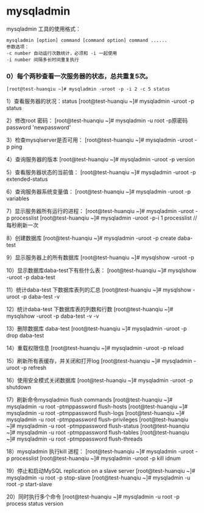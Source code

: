 # mysqladmin


mysqladmin 工具的使用格式：

```
mysqladmin [option] command [command option] command ......
参数选项：
-c number 自动运行次数统计，必须和 -i 一起使用
-i number 间隔多长时间重复执行
```


### 0）每个两秒查看一次服务器的状态，总共重复5次。

```
[root@test-huanqiu ~]# mysqladmin -uroot -p -i 2 -c 5 status
```

1）查看服务器的状况：status
[root@test-huanqiu ~]# mysqladmin -uroot -p status

2）修改root 密码：
[root@test-huanqiu ~]# mysqladmin -u root -p原密码 password 'newpassword'

3）检查mysqlserver是否可用：
[root@test-huanqiu ~]# mysqladmin -uroot -p ping

4）查询服务器的版本
[root@test-huanqiu ~]# mysqladmin -uroot -p version

5）查看服务器状态的当前值：
[root@test-huanqiu ~]# mysqladmin -uroot -p extended-status

6）查询服务器系统变量值：
[root@test-huanqiu ~]# mysqladmin -uroot -p variables

7）显示服务器所有运行的进程：
[root@test-huanqiu ~]# mysqladmin -uroot -p processlist
[root@test-huanqiu ~]# mysqladmin -uroot -p-i 1 processlist        //每秒刷新一次

8）创建数据库
[root@test-huanqiu ~]# mysqladmin -uroot -p create daba-test

9）显示服务器上的所有数据库
[root@test-huanqiu ~]# mysqlshow -uroot -p

10）显示数据库daba-test下有些什么表：
[root@test-huanqiu ~]# mysqlshow -uroot -p daba-test

11）统计daba-test 下数据库表列的汇总
[root@test-huanqiu ~]# mysqlshow -uroot -p daba-test -v

12）统计daba-test 下数据库表的列数和行数
[root@test-huanqiu ~]# mysqlshow -uroot -p daba-test -v -v

13）删除数据库 daba-test
[root@test-huanqiu ~]# mysqladmin -uroot -p drop daba-test

14）重载权限信息
[root@test-huanqiu ~]# mysqladmin -uroot -p reload

15）刷新所有表缓存，并关闭和打开log
[root@test-huanqiu ~]# mysqladmin -uroot -p refresh

16）使用安全模式关闭数据库
[root@test-huanqiu ~]# mysqladmin -uroot -p shutdown

17）刷新命令mysqladmin flush commands
[root@test-huanqiu ~]# mysqladmin -u root -ptmppassword flush-hosts
[root@test-huanqiu ~]# mysqladmin -u root -ptmppassword flush-logs
[root@test-huanqiu ~]# mysqladmin -u root -ptmppassword flush-privileges
[root@test-huanqiu ~]# mysqladmin -u root -ptmppassword flush-status
[root@test-huanqiu ~]# mysqladmin -u root -ptmppassword flush-tables
[root@test-huanqiu ~]# mysqladmin -u root -ptmppassword flush-threads

18）mysqladmin 执行kill 进程：
[root@test-huanqiu ~]# mysqladmin -uroot -p processlist
[root@test-huanqiu ~]# mysqladmin -uroot -p kill idnum

19）停止和启动MySQL replication on a slave server
[root@test-huanqiu ~]# mysqladmin -u root -p stop-slave
[root@test-huanqiu ~]# mysqladmin -u root -p start-slave

20）同时执行多个命令
[root@test-huanqiu ~]# mysqladmin -u root -p process status version
